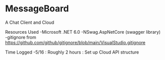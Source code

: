 # MessageBoard
A Chat Client and Cloud


Resources Used
-Microsoft .NET 6.0
-NSwag.AspNetCore (swagger library)
-gitignore from https://github.com/github/gitignore/blob/main/VisualStudio.gitignore


Time Logged
-5/16 : Roughly 2 hours : Set up Cloud API structure